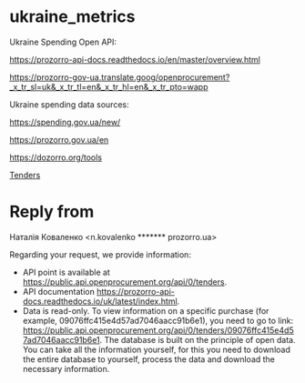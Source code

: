 # ukraine_metrics

Ukraine Spending Open API:

https://prozorro-api-docs.readthedocs.io/en/master/overview.html

https://prozorro-gov-ua.translate.goog/openprocurement?_x_tr_sl=uk&_x_tr_tl=en&_x_tr_hl=en&_x_tr_pto=wapp



Ukraine spending data sources:

https://spending.gov.ua/new/

https://prozorro.gov.ua/en

https://dozorro.org/tools

[Tenders](https://prozorro.gov.ua/)


# Reply from 

Наталія Коваленко <n.kovalenko *******  prozorro.ua>

Regarding your request, we provide information:
- API point is available at https://public.api.openprocurement.org/api/0/tenders.
- API documentation https://prozorro-api-docs.readthedocs.io/uk/latest/index.html.
- Data is read-only.
To view information on a specific purchase (for example, 09076ffc415e4d57ad7046aacc91b6e1), you need to go to
link: https://public.api.openprocurement.org/api/0/tenders/09076ffc415e4d57ad7046aacc91b6e1.
The database is built on the principle of open data. You can take all the information yourself, for this you need to download the entire database to yourself, process the data and download the necessary information.


